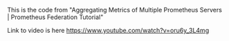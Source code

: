 This is the code from "Aggregating Metrics of Multiple Prometheus Servers | Prometheus Federation Tutorial"

Link to video is here
https://www.youtube.com/watch?v=oru6y_3L4mg
